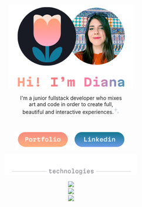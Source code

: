<p align="center">
   <img src="./header_github.png" alt="Portfolio" width="340"/>
</p>

<p align="center"> I'm a junior fullstack developer who mixes</br> art and code in order  to create full,</br> beautiful and interactive experiences.<img src="./Sparkles.svg" alt="Portfolio" width="16" height="18"/></p>

<br>  

<p align="center">
   <a href="https://dianastring.github.io/portfolio/"><img src="./potfolioText2.png" alt="Portfolio" width="150"/></a>
   <a href="https://es.linkedin.com/in/dianammarmol"><img src="./linkedinText2.png" alt="linkedin" width="150"/></a>
</p>

<p align="center">    
  <img src="./line technologies.png" alt="Portfolio" width="360"/>
</p>

<p align="center">
  <a href="https://skillicons.dev">
    <img src="https://skillicons.dev/icons?i=react,vite,js,html,css,sass" /></br>
    <img src="https://skillicons.dev/icons?i=nodejs,express,mysql,mongodb,jest,postman" /></br>
    <img src="https://skillicons.dev/icons?i=ps,ai,figma,blender,wordpress," />  
  </a>
</p>

